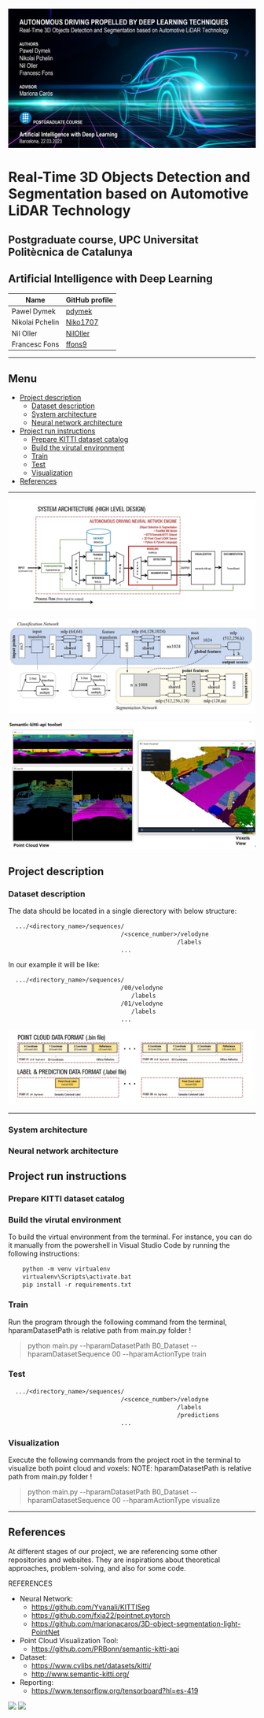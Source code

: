 


<!-- <img src="/F1_Documentation/docs/imgs/title_page.JPG" title="asfsf"/> -->


![title_page_graphic](/F1_Documentation/docs/imgs/title_page.JPG)

# Real-Time 3D Objects Detection and Segmentation based on Automotive LiDAR Technology

## Postgraduate course, UPC Universitat Politècnica de Catalunya

## Artificial Intelligence with Deep Learning



| Name          | GitHub profile |
| ---           | --- |
|Pawel Dymek    | [pdymek](https://github.com/pdymek)|
|Nikolai Pchelin| [Niko1707](https://github.com/Niko1707) |
|Nil Oller      | [NilOller](https://github.com/NilOller)|
|Francesc Fons  | [ffons9](https://github.com/ffons9)|


---
## Menu

- [Project description](#project-description)
   - [Dataset description](#dataset-description)
   - [System architecture](#system-architecture)
   - [Neural network architecture](#neural-network-architecture)
- [Project run instructions](#project-run-instructions)
	- [Prepare KITTI dataset catalog](#prepare-kitti-dataset-catalog)
	- [Build the virutal environment](#build-the-virutal-environment)
	- [Train](#train)
	- [Test](#test)
	- [Visualization](#visualization)
- [References](#references)

---


![system_architecture_graphic](/F1_Documentation/docs/imgs/system_architecture.jpg)

![point_net_architecture_graphic](/F1_Documentation/docs/imgs/point_net_architecture.JPG)


![point_cloud_visualization_graphic](/F1_Documentation/docs/imgs/visualization.JPG)


## Project description

### Dataset description

The data should be located in a single dierectory with below structure:
```
  .../<directory_name>/sequences/
                                /<scence_number>/velodyne
                                                /labels
                                ...
```

In our example it will be like:
```
  .../<directory_name>/sequences/
                                /00/velodyne
                                   /labels
                                /01/velodyne
                                   /labels
                                ...
```

![point_cloud_format](/F1_Documentation/docs/imgs/point_cloud_format.JPG)

---
### System architecture

### Neural network architecture
## Project run instructions
### Prepare KITTI dataset catalog



### Build the virutal environment

To build the virtual environment from the terminal. For instance, you can do it manually from the powershell in Visual Studio Code by running the following instructions:

```
    python -m venv virtualenv
    virtualenv\Scripts\activate.bat
    pip install -r requirements.txt
```

### Train
Run the program through the following command from the terminal, hparamDatasetPath is relative path from main.py folder !

> python main.py --hparamDatasetPath B0_Dataset --hparamDatasetSequence 00 --hparamActionType train


### Test

```
  .../<directory_name>/sequences/
                                /<scence_number>/velodyne
                                                /labels
                                                /predictions
                                ...
```
### Visualization

Execute the following commands from the project root in the terminal to visualize both point cloud and voxels:
NOTE: hparamDatasetPath is relative path from main.py folder !

> python main.py --hparamDatasetPath B0_Dataset --hparamDatasetSequence 00 --hparamActionType visualize

---
## References

At different stages of our project, we are referencing some other repositories and websites. They are inspirations about theoretical approaches, problem-solving, and also for some code.

REFERENCES
- Neural Network:
   - https://github.com/Yvanali/KITTISeg
   - https://github.com/fxia22/pointnet.pytorch
   - https://github.com/marionacaros/3D-object-segmentation-light-PointNet
- Point Cloud Visualization Tool:
   - https://github.com/PRBonn/semantic-kitti-api
- Dataset:
   - https://www.cvlibs.net/datasets/kitti/
   - http://www.semantic-kitti.org/
- Reporting:
   - https://www.tensorflow.org/tensorboard?hl=es-419




![](/F1_Documentation/docs/gifs/Ground%20truth.gif)
![](/F1_Documentation/docs/gifs/Training%20result.gif)
